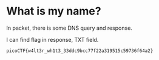 # What is my name?

In packet, there is some DNS query and response.

I can find flag in response, TXT field.

`picoCTF{w4lt3r_wh1t3_33ddc9bcc77f22a319515c59736f64a2}`
